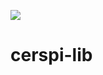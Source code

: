 [![](https://jitpack.io/v/squiig/cerspi-lib.svg)](https://jitpack.io/#squiig/cerspi-lib)

# cerspi-lib

